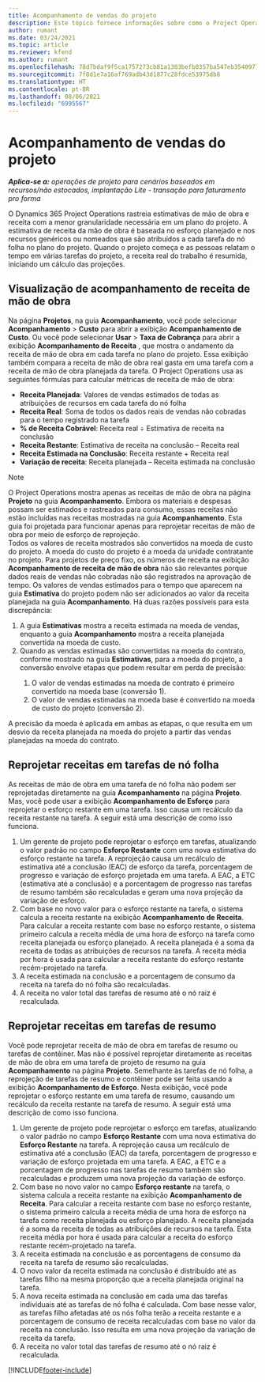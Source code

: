 ```yaml
---
title: Acompanhamento de vendas do projeto
description: Este tópico fornece informações sobre como o Project Operations rastreia o progresso em relação à receita de mão de obra em um projeto.
author: rumant
ms.date: 03/24/2021
ms.topic: article
ms.reviewer: kfend
ms.author: rumant
ms.openlocfilehash: 78d7bdaf9f5ca1757273cb81a1303befb0357ba547eb354097786fc3c38962b9
ms.sourcegitcommit: 7f8d1e7a16af769adb43d1877c28fdce53975db8
ms.translationtype: HT
ms.contentlocale: pt-BR
ms.lasthandoff: 08/06/2021
ms.locfileid: "6995567"
---
```

# <a name="project-sales-tracking"></a>Acompanhamento de vendas do projeto

_**Aplica-se a:** operações de projeto para cenários baseados em recursos/não estocados, implantação Lite - transação para faturamento pro forma_

O Dynamics 365 Project Operations rastreia estimativas de mão de obra e receita com a menor granularidade necessária em um plano do projeto. A estimativa de receita da mão de obra é baseada no esforço planejado e nos recursos genéricos ou nomeados que são atribuídos a cada tarefa do nó folha no plano do projeto. Quando o projeto começa e as pessoas relatam o tempo em várias tarefas do projeto, a receita real do trabalho é resumida, iniciando um cálculo das projeções.

## <a name="labor-revenue-tracking-view"></a>Visualização de acompanhamento de receita de mão de obra

Na página **Projetos**, na guia **Acompanhamento**, você pode selecionar **Acompanhamento** > **Custo** para abrir a exibição **Acompanhamento de Custo**. Ou você pode selecionar **Usar** > **Taxa de Cobrança** para abrir a exibição **Acompanhamento de Receita** , que mostra o andamento da receita de mão de obra em cada tarefa no plano do projeto. Essa exibição também compara a receita de mão de obra real gasta em uma tarefa com a receita de mão de obra planejada da tarefa. O Project Operations usa as seguintes fórmulas para calcular métricas de receita de mão de obra:

- **Receita Planejada**: Valores de vendas estimados de todas as atribuições de recursos em cada tarefa do nó folha
- **Receita Real**: Soma de todos os dados reais de vendas não cobradas para o tempo registrado na tarefa
- **% de Receita Cobrável**: Receita real ÷ Estimativa de receita na conclusão
- **Receita Restante**: Estimativa de receita na conclusão – Receita real
- **Receita Estimada na Conclusão**: Receita restante + Receita real
- **Variação de receita**: Receita planejada – Receita estimada na conclusão


> [!NOTE]
> O Project Operations mostra apenas as receitas de mão de obra na página **Projeto** na guia **Acompanhamento**. Embora os materiais e despesas possam ser estimados e rastreados para consumo, essas receitas não estão incluídas nas receitas mostradas na guia **Acompanhamento**. Esta guia foi projetada para funcionar apenas para reprojetar receitas de mão de obra por meio de esforço de reprojeção.  
> Todos os valores de receita mostrados são convertidos na moeda de custo do projeto. A moeda do custo do projeto é a moeda da unidade contratante no projeto. Para projetos de preço fixo, os números de receita na exibição **Acompanhamento de receita de mão de obra** não são relevantes porque dados reais de vendas não cobradas não são registrados na aprovação de tempo.
> Os valores de vendas estimados para o tempo que aparecem na guia **Estimativa** do projeto podem não ser adicionados ao valor da receita planejada na guia **Acompanhamento**. Há duas razões possíveis para esta discrepância:
><ol>
   ><li> A guia <b>Estimativas</b> mostra a receita estimada na moeda de vendas, enquanto a guia <b>Acompanhamento</b> mostra a receita planejada convertida na moeda de custo. </li>
   ><li> Quando as vendas estimadas são convertidas na moeda do contrato, conforme mostrado na guia <b>Estimativas</b>, para a moeda do projeto, a conversão envolve etapas que podem resultar em perda de precisão: </li>
><ol>
><li> O valor de vendas estimadas na moeda de contrato é primeiro convertido na moeda base (conversão 1).</li>
><li> O valor de vendas estimadas na moeda base é convertido na moeda de custo do projeto (conversão 2). </li>
></ol>
></ol>
> A precisão da moeda é aplicada em ambas as etapas, o que resulta em um desvio da receita planejada na moeda do projeto a partir das vendas planejadas na moeda do contrato.
   

## <a name="reprojecting-revenues-on-leaf-node-tasks"></a>Reprojetar receitas em tarefas de nó folha

As receitas de mão de obra em uma tarefa de nó folha não podem ser reprojetadas diretamente na guia **Acompanhamento** na página **Projeto**. Mas, você pode usar a exibição **Acompanhamento de Esforço** para reprojetar o esforço restante em uma tarefa. Isso causa um recálculo da receita restante na tarefa. A seguir está uma descrição de como isso funciona.

1. Um gerente de projeto pode reprojetar o esforço em tarefas, atualizando o valor padrão no campo **Esforço Restante** com uma nova estimativa do esforço restante na tarefa. A reprojeção causa um recálculo de estimativa até a conclusão (EAC) de esforço da tarefa, porcentagem de progresso e variação de esforço projetada em uma tarefa. A EAC, a ETC (estimativa até a conclusão) e a porcentagem de progresso nas tarefas de resumo também são recalculadas e geram uma nova projeção da variação de esforço.
2. Com base no novo valor para o esforço restante na tarefa, o sistema calcula a receita restante na exibição **Acompanhamento de Receita**. Para calcular a receita restante com base no esforço restante, o sistema primeiro calcula a receita média de uma hora de esforço na tarefa como receita planejada ou esforço planejado. A receita planejada é a soma da receita de todas as atribuições de recursos na tarefa. A receita média por hora é usada para calcular a receita restante do esforço restante recém-projetado na tarefa.
3. A receita estimada na conclusão e a porcentagem de consumo da receita na tarefa do nó folha são recalculadas.
4. A receita no valor total das tarefas de resumo até o nó raiz é recalculada.

## <a name="reprojecting-revenues-on-summary-tasks"></a>Reprojetar receitas em tarefas de resumo

Você pode reprojetar receita de mão de obra em tarefas de resumo ou tarefas de contêiner. Mas não é possível reprojetar diretamente as receitas de mão de obra em uma tarefa de projeto de resumo na guia **Acompanhamento** na página **Projeto**. Semelhante às tarefas de nó folha, a reprojeção de tarefas de resumo e contêiner pode ser feita usando a exibição **Acompanhamento de Esforço**. Nesta exibição, você pode reprojetar o esforço restante em uma tarefa de resumo, causando um recálculo da receita restante na tarefa de resumo. A seguir está uma descrição de como isso funciona.

1. Um gerente de projeto pode reprojetar o esforço em tarefas, atualizando o valor padrão no campo **Esforço Restante** com uma nova estimativa do **Esforço Restante** na tarefa. A reprojeção causa um recálculo de estimativa até a conclusão (EAC) da tarefa, porcentagem de progresso e variação de esforço projetada em uma tarefa. A EAC, a ETC e a porcentagem de progresso nas tarefas de resumo também são recalculadas e produzem uma nova projeção da variação de esforço.
2. Com base no novo valor no campo **Esforço restante** na tarefa, o sistema calcula a receita restante na exibição **Acompanhamento de Receita**. Para calcular a receita restante com base no esforço restante, o sistema primeiro calcula a receita média de uma hora de esforço na tarefa como receita planejada ou esforço planejado. A receita planejada é a soma da receita de todas as atribuições de recursos na tarefa. Esta receita média por hora é usada para calcular a receita do esforço restante recém-projetado na tarefa.
3. A receita estimada na conclusão e as porcentagens de consumo da receita na tarefa de resumo são recalculadas.
4. O novo valor da receita estimada na conclusão é distribuído até as tarefas filho na mesma proporção que a receita planejada original na tarefa.
5. A nova receita estimada na conclusão em cada uma das tarefas individuais até as tarefas de nó folha é calculada. Com base nesse valor, as tarefas filho afetadas até os nós folha terão a receita restante e a porcentagem de consumo de receita recalculadas com base no valor da receita na conclusão. Isso resulta em uma nova projeção da variação de receita da tarefa. 
6. A receita no valor total das tarefas de resumo até o nó raiz é recalculada.


[!INCLUDE[footer-include](../includes/footer-banner.md)]

